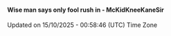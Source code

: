 #### Wise man says only fool rush in - McKidKneeKaneSir
Updated on 15/10/2025 - 00:58:46 (UTC) Time Zone
